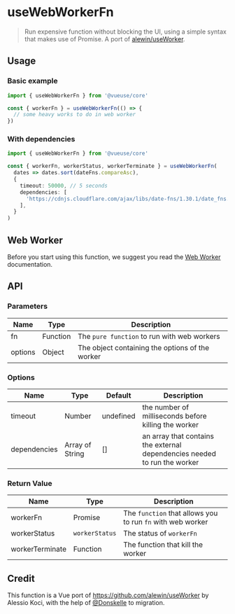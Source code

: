 # useWebWorkerFn

> Run expensive function without blocking the UI, using a simple syntax that makes use of Promise. A port of [alewin/useWorker](https://github.com/alewin/useWorker).


## Usage

### Basic example

```js
import { useWebWorkerFn } from '@vueuse/core'

const { workerFn } = useWebWorkerFn(() => {
  // some heavy works to do in web worker
})
```

### With dependencies

```ts {7-9}
import { useWebWorkerFn } from '@vueuse/core'

const { workerFn, workerStatus, workerTerminate } = useWebWorkerFn(
  dates => dates.sort(dateFns.compareAsc), 
  {
    timeout: 50000, // 5 seconds
    dependencies: [
      'https://cdnjs.cloudflare.com/ajax/libs/date-fns/1.30.1/date_fns.js' // dateFns
    ],
  }
)
```

## Web Worker

Before you start using this function, we suggest you read the [Web Worker](https://developer.mozilla.org/en-US/docs/Web/API/Web_Workers_API/Using_web_workers) documentation.

## API

### Parameters

| Name            | Type             | Description                                                |
| --------------- | ---------------- | ---------------------------------------------------------- |
| fn              | Function         | The `pure function` to run with web workers                |
| options         | Object           | The object containing the options of the worker            |

### Options

| Name         | Type            | Default   | Description                                                               |
| ------------ | --------------- | --------- | ------------------------------------------------------------------------- |
| timeout      | Number          | undefined | the number of milliseconds before killing the worker                      |
| dependencies | Array of String | []        | an array that contains the external dependencies needed to run the worker |


### Return Value

| Name            | Type             | Description                                                |
| --------------- | ---------------- | ---------------------------------------------------------- |
| workerFn        | Promise          | The `function` that allows you to run `fn` with web worker |
| workerStatus    | `workerStatus`   | The status of `workerFn`                                   |
| workerTerminate | Function         | The function that kill the worker                          |

## Credit

This function is a Vue port of https://github.com/alewin/useWorker by Alessio Koci, with the help of [@Donskelle](https://github.com/Donskelle) to migration.

